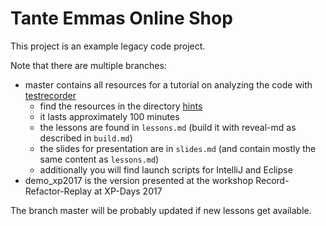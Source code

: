 # Tante Emmas Online Shop

This project is an example legacy code project.



Note that there are multiple branches:

* master contains all resources for a tutorial on analyzing the code with [testrecorder](http://testrecorder.amygdalum.net/)
  * find the resources in the directory [hints](https://github.com/almondtools/tante-emmas/tree/master/src/hints)
  * it lasts approximately 100 minutes
  * the lessons are found in `lessons.md` (build it with reveal-md as described in `build.md`)
  * the slides for presentation are in `slides.md` (and contain mostly the same content as `lessons.md`)
  * additionally you will find launch scripts for IntelliJ and Eclipse
* demo_xp2017 is the version presented at the workshop Record-Refactor-Replay at XP-Days 2017

The branch master will be probably updated if new lessons get available.

